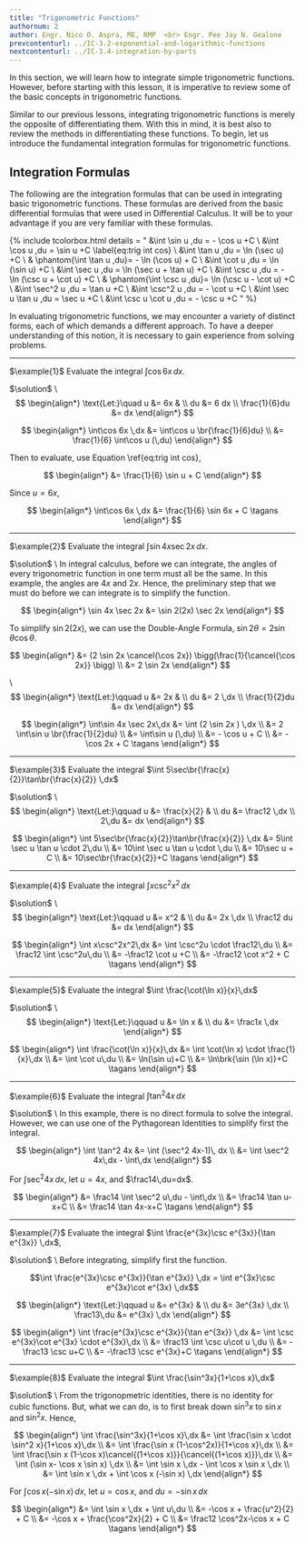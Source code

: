 ```yaml
---
title: "Trigonometric Functions"
authornum: 2
author: Engr. Nico O. Aspra, ME, RMP  <br> Engr. Pee Jay N. Gealone
prevcontenturl: ../IC-3.2-exponential-and-logarithmic-functions
nextcontenturl: ../IC-3.4-integration-by-parts
---
```






In this section, we will learn how to integrate simple trigonometric functions. However, before starting with this lesson, it is imperative to review some of the basic concepts in trigonometric functions. 

Similar to our previous lessons, integrating trigonometric functions is merely the opposite of differentiating them. With this in mind, it is best also to review the methods in differentiating these functions. To begin, let us introduce the fundamental integration formulas for trigonometric functions. 




## Integration Formulas
The following are the integration formulas that can be used in integrating basic trigonometric functions.
These formulas are derived from the basic differential formulas that were used in Differential Calculus.
It will be to your advantage if you are very familiar with these formulas.




{% include tcolorbox.html
    details = "
	&\int \sin u \,du = - \cos u +C \\
	&\int \cos u \,du =  \sin u +C 
		\label{eq:trig int cos} \\
	&\int \tan u \,du =  \ln (\sec u) +C \\
		& \phantom{\int \tan u \,du}= - \ln (\cos u) + C \\
	&\int \cot u \,du =  \ln (\sin u) +C  \\
	&\int \sec u \,du =  \ln (\sec u + \tan u) +C  \\
	&\int \csc u \,du =  - \ln (\csc u + \cot u) +C \\
		& \phantom{\int \csc u \,du}= \ln (\csc u - \cot u) +C \\
	&\int \sec^2 u \,du =  \tan u +C \\
	&\int \csc^2 u \,du =  - \cot u +C \\
	&\int \sec u \tan u \,du =  \sec u +C \\
	&\int \csc u \cot u \,du =  - \csc u +C
    "
%}



In evaluating trigonometric functions, we may encounter a variety of distinct forms, each of which demands a different approach. To have a deeper understanding of this notion, it is necessary to gain experience from solving problems. 


---
$\example{1}$
Evaluate the integral $\int\cos 6x \,dx$.

$\solution$ \\
$$
\begin{align*}
	\text{Let:}\quad u &= 6x & \\
		du &= 6 dx \\
		\frac{1}{6}du &= dx	
\end{align*}	
$$

$$
\begin{align*}
	\int\cos 6x \,dx &= \int\cos u \br{\frac{1}{6}du} \\
		&= \frac{1}{6} \int\cos u (\,du)
\end{align*}
$$

Then to evaluate, use Equation \ref{eq:trig int cos},

$$
\begin{align*}
		&= \frac{1}{6} \sin u + C
\end{align*}
$$

Since $u=6x$,

$$
\begin{align*}
	\int\cos 6x \,dx &= \frac{1}{6} \sin 6x + C	\tagans
\end{align*}
$$


---
$\example{2}$
Evaluate the integral $\int\sin 4x \sec 2x\,dx$.

$\solution$ \\
In integral calculus, before we can integrate, the angles of every trigonometric function in one term must all be the same. In this example, the angles are $4x$ and $2x$. Hence, the preliminary step that we must do before we can integrate is to simplify the function.

$$
\begin{align*}
	\sin 4x \sec 2x &= \sin 2(2x) \sec 2x 
\end{align*}
$$

To simplify $\sin 2(2x)$, we can use the Double-Angle Formula, $\sin{2\theta} = 2\sin\theta \cos\theta$.

$$
\begin{align*}
	&= (2 \sin 2x \cancel{\cos 2x}) \bigg(\frac{1}{\cancel{\cos 2x}} \bigg) \\
	&= 2 \sin 2x
\end{align*}
$$

\\
$$
\begin{align*}
	\text{Let:}\qquad u &= 2x & \\
		du &= 2 \,dx \\
		\frac{1}{2}du &= dx	
\end{align*}		
$$

$$
\begin{align*}
	\int\sin 4x \sec 2x\,dx &= \int (2 \sin 2x ) \,dx \\
	&= 2 \int\sin u \br{\frac{1}{2}du} \\
	&= \int\sin u (\,du) \\
	&= - \cos u + C \\
	&= - \cos 2x + C	\tagans
\end{align*}
$$

---
$\example{3}$ 
Evaluate the integral $\int 5\sec\br{\frac{x}{2}}\tan\br{\frac{x}{2}} \,dx$

$\solution$ \\
$$
\begin{align*}
	\text{Let:}\qquad u &= \frac{x}{2} & \\
		du &= \frac12 \,dx \\
		2\,du &= dx	
\end{align*}	
$$

$$
\begin{align*}
	\int 5\sec\br{\frac{x}{2}}\tan\br{\frac{x}{2}} \,dx &= 5\int \sec u \tan u \cdot 2\,du \\
	&= 10\int \sec u \tan u \cdot \,du \\
	&= 10\sec u + C \\
	&= 10\sec\br{\frac{x}{2}}+C		\tagans
\end{align*}
$$



---
$\example{4}$ 
Evaluate the integral $\int x\csc^2x^2\,dx$

$\solution$ \\
$$
\begin{align*}
	\text{Let:}\qquad u &= x^2 & \\
		du &= 2x \,dx \\
		\frac12 du &= dx
\end{align*}	
$$

$$
\begin{align*}
	\int x\csc^2x^2\,dx &= \int \csc^2u \cdot \frac12\,du \\
	&= \frac12 \int \csc^2u\,du \\
	&= -\frac12 \cot u +C \\
	&= -\frac12 \cot x^2 + C		\tagans
\end{align*}
$$



---
$\example{5}$ 
Evaluate the integral $\int \frac{\cot(\ln x)}{x}\,dx$

$\solution$ \\
$$
\begin{align*}
	\text{Let:}\qquad u &= \ln x & \\
		du &= \frac1x \,dx
\end{align*}	
$$


$$
\begin{align*}
	\int \frac{\cot(\ln x)}{x}\,dx &= \int \cot(\ln x) \cdot \frac{1}{x}\,dx \\
	&= \int \cot u\,du \\
	&= \ln(\sin u)+C \\
	&= \ln\brk{\sin (\ln x)}+C		\tagans
\end{align*}
$$




---
$\example{6}$ 
Evaluate the integral $\int \tan^2 4x\,dx$

$\solution$ \\
In this example, there is no direct formula to solve the integral. However, we can use one of the Pythagorean Identities to simplify first the integral.

$$
\begin{align*}
	\int \tan^2 4x &= \int (\sec^2 4x-1)\, dx \\
	&= \int \sec^2 4x\,dx - \int\,dx 
\end{align*}
$$

For $\int \sec^2 4x\,dx$, let $u=4x$, and $\frac14\,du=dx$.

$$
\begin{align*}
	&= \frac14 \int \sec^2 u\,du - \int\,dx \\
	&= \frac14 \tan u-x+C \\
	&= \frac14 \tan 4x-x+C	\tagans
\end{align*}
$$


---
$\example{7}$ 
Evaluate the integral $\int \frac{e^{3x}\csc e^{3x}}{\tan e^{3x}} \,dx$,

$\solution$ \\
Before integrating, simplify first the function.

$$\int \frac{e^{3x}\csc e^{3x}}{\tan e^{3x}} \,dx = \int e^{3x}\csc e^{3x}\cot e^{3x} \,dx$$

$$
\begin{align*}
	\text{Let:}\qquad u &= e^{3x} & \\
		du &= 3e^{3x} \,dx \\
		\frac13\,du &= e^{3x} \,dx
\end{align*}
$$

$$
\begin{align*}
	\int \frac{e^{3x}\csc e^{3x}}{\tan e^{3x}} \,dx &= \int \csc e^{3x}\cot e^{3x} \cdot e^{3x}\,dx \\
	&= \frac13 \int \csc u\cot u \,du \\
	&= -\frac13 \csc u+C \\
	&= -\frac13 \csc e^{3x}+C		\tagans
\end{align*}
$$



---
$\example{8}$ 
Evaluate the integral $\int \frac{\sin^3x}{1+\cos x}\,dx$

$\solution$ \\
From the trigonopmetric identities, there is no identity for cubic functions. But, what we can do, is to first break down $\sin^3x$ to $\sin x$ and $\sin^2 x$. Hence,

$$
\begin{align*}
	\int \frac{\sin^3x}{1+\cos x}\,dx &= \int \frac{\sin x \cdot \sin^2 x}{1+\cos x}\,dx \\
	&= \int \frac{\sin x (1-\cos^2x)}{1+\cos x}\,dx \\
	&= \int \frac{\sin x (1-\cos x)\cancel{(1+\cos x)}}{\cancel{(1+\cos x)}}\,dx \\
	&= \int (\sin x- \cos x \sin x) \,dx \\
	&= \int \sin x \,dx - \int \cos x \sin x \,dx \\
	&= \int \sin x \,dx + \int \cos x (-\sin x) \,dx
\end{align*}
$$

For $\int \cos x (-\sin x) \,dx,$ let $u=\cos x$, and $du=-\sin x\,dx$

$$
\begin{align*}
	&= \int \sin x \,dx + \int u\,du \\
	&= -\cos x + \frac{u^2}{2} + C \\
	&= -\cos x + \frac{\cos^2x}{2} + C \\
	&= \frac12 \cos^2x-\cos x + C		\tagans
\end{align*}
$$